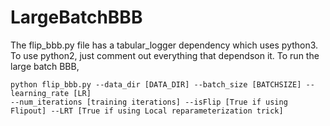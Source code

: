 # LargeBatchBBB
The flip_bbb.py file has a tabular_logger dependency which uses python3. To use python2, just comment out everything that dependson it.
To run the large batch BBB, 

```
python flip_bbb.py --data_dir [DATA_DIR] --batch_size [BATCHSIZE] --learning_rate [LR]
--num_iterations [training iterations] --isFlip [True if using Flipout] --LRT [True if using Local reparameterization trick]
```
